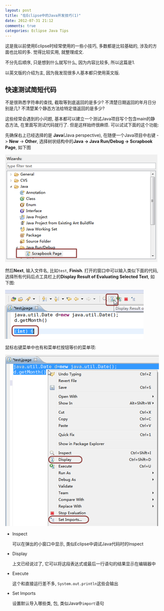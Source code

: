 ```yaml
---
layout: post
title: "在Eclipse中的Java开发技巧(1)"
date: 2012-07-31 21:12
comments: true
categories: Eclipse Java Tips
---
```


这是我以前使用Eclipse时经常使用的一些小技巧, 多数都是比较基础的, 涉及的方面也比较的多. 觉得比较实用, 就整理成文.

不分先后顺序, 只是想到什么就写什么, 因为内容比较多, 所以这篇是1.

以英文版的介绍为主, 因为我发现很多人基本都只使用英文版.


快速测试简短代码
----------------

不是很熟悉字符串的查找, 截取等到底返回的是多少? 不清楚日期返回的年月日分别是几? 不清楚某个静态方法给特定值返回的是多少?

<!-- more -->

这些经常会遇到的小问题, 基本都可以建立一个测试Java项目写个包含main的静态方法, 在里面写测试代码就行了. 但是这样始终很麻烦. 可以试试下面的这个功能:

先确保右上已经选择的是 **Java**(Java perspective), 在随便一个Java项目中右键 -> **New** -> **Other**, 选择树状结构中的**Java -> Java Run/Debug -> Scrapbook Page**, 如下图

![ScrapBook](/i/e/scrapbook.png)

然后**Next**, 输入文件名, 比如`test`, **Finish**. 打开的窗口中可以输入类似下面的代码, 选择所有代码后点工具栏上的**Display Result of Evaluating Selected Text**, 如下图:

![ScrapBook](/i/e/scrapbook-1.png)

鼠标右键菜单中也有和菜单栏按钮等价的菜单项:

![ScrapBook](/i/e/scrapbook-2.png)

-   Inspect

    可以在弹出的小窗口中显示, 类似Eclipse中调试Java代码时的Inspect
-   Display

    上文已经说过了, 它可以将这段表达式或最后一行语句的结果显示在编辑器中

-   Execute

    这个和直接运行差不多, `System.out.println`这些会输出

-   Set Imports

    设置默认导入哪些类, 包, 类似Java中`import`语句
